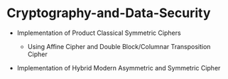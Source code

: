 # Cryptography-and-Data-Security

- Implementation of Product Classical Symmetric Ciphers
  - Using Affine Cipher and Double Block/Columnar Transposition Cipher

- Implementation of Hybrid Modern Asymmetric and Symmetric Cipher
